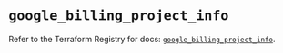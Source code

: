 # `google_billing_project_info`

Refer to the Terraform Registry for docs: [`google_billing_project_info`](https://registry.terraform.io/providers/hashicorp/google/6.49.0/docs/resources/billing_project_info).
